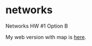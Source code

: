 # networks

Networks HW #1 Option B

My web version with map is [here](https://dacss690c.github.io/networks/). 

